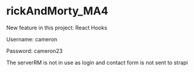 # rickAndMorty_MA4
New feature in this project: React Hooks

Username:
cameron

Password:
cameron23

The serverRM is not in use as login and contact form is not sent to strapi

